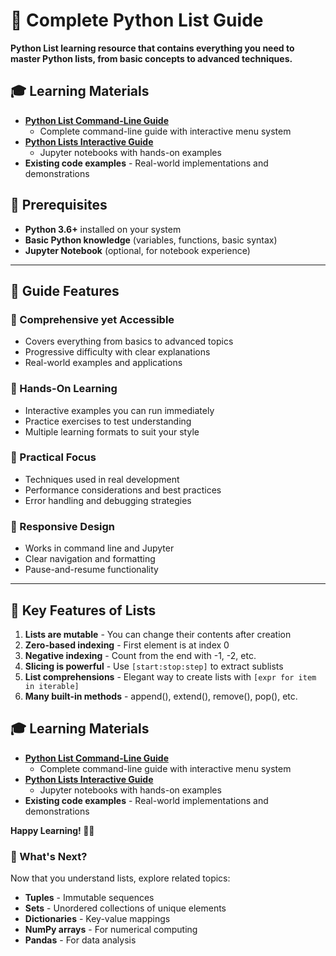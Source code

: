 # 🐍 Complete Python List Guide
**Python List learning resource that contains everything you need to master Python lists, from basic concepts to advanced techniques.**


## 🎓 Learning Materials

- **[Python List Command-Line Guide](./CommandLine/PYTHON_LISTS_COMMAND_LINE_GUIDE.md)**
    - Complete command-line guide with interactive menu system
- **[Python Lists Interactive Guide](./Notebooks/PYTHON_LIST_INTERACTIVE_NOTEBOOK_GUIDE.md)**
    - Jupyter notebooks with hands-on examples
- **Existing code examples** - Real-world implementations and demonstrations

## 🔧 Prerequisites

- **Python 3.6+** installed on your system
- **Basic Python knowledge** (variables, functions, basic syntax)
- **Jupyter Notebook** (optional, for notebook experience)
-------


## 🌟 Guide Features

### 🎯 Comprehensive yet Accessible
- Covers everything from basics to advanced topics
- Progressive difficulty with clear explanations
- Real-world examples and applications

### 🔧 Hands-On Learning
- Interactive examples you can run immediately
- Practice exercises to test understanding
- Multiple learning formats to suit your style

### 🚀 Practical Focus
- Techniques used in real development
- Performance considerations and best practices
- Error handling and debugging strategies

### 📱 Responsive Design
- Works in command line and Jupyter
- Clear navigation and formatting
- Pause-and-resume functionality
------

## 🔑 Key Features of Lists

1. **Lists are mutable** - You can change their contents after creation
2. **Zero-based indexing** - First element is at index 0
3. **Negative indexing** - Count from the end with -1, -2, etc.
4. **Slicing is powerful** - Use `[start:stop:step]` to extract sublists
5. **List comprehensions** - Elegant way to create lists with `[expr for item in iterable]`
6. **Many built-in methods** - append(), extend(), remove(), pop(), etc.

## 🎓 Learning Materials

- **[Python List Command-Line Guide](./CommandLine/PYTHON_LISTS_COMMAND_LINE_GUIDE.md)**
    - Complete command-line guide with interactive menu system
- **[Python Lists Interactive Guide](./Notebooks/PYTHON_LIST_INTERACTIVE_NOTEBOOK_GUIDE.md)**
    - Jupyter notebooks with hands-on examples
- **Existing code examples** - Real-world implementations and demonstrations

**Happy Learning! 🐍✨**


### 📖 What's Next?

Now that you understand lists, explore related topics:
- **Tuples** - Immutable sequences
- **Sets** - Unordered collections of unique elements  
- **Dictionaries** - Key-value mappings
- **NumPy arrays** - For numerical computing
- **Pandas** - For data analysis

<!-- ### 📊 Python Data Structures Comparison

| Data Structure | Ordered | Mutable | Duplicates | Indexed | Use Case |
|----------------|---------|---------|------------|---------|----------|
| **List** | ✅ | ✅ | ✅ | Numeric | General sequences |
| **Tuple** | ✅ | ❌ | ✅ | Numeric | Fixed collections |
| **Set** | ❌ | ✅ | ❌ | ❌ | Unique items |
| **Dict** | ✅* | ✅ | ❌ (keys) | Keys | Key-value pairs |
| **String** | ✅ | ❌ | ✅ | Numeric | Text data |

*Ordered as of Python 3.7+

**Quick Guide:**
- **Lists**: When you need an ordered, changeable collection
- **Tuples**: When you need an ordered, unchangeable collection  
- **Sets**: When you need unique elements and set operations
- **Dictionaries**: When you need to map keys to values -->




<!-- 

## Built-in Functions
- **['zip()'](./zip_func.py)**
    - used to combine multiple iterable objects into a single iterable of tuples
- **[`enumerate()`](./functions/enumerate_func.py)**
    - creates pairs of index and value from an iterable


## Custom Functions

### Robust data processing functions that intelligently handles both single and multiple category list structures
- [`simple_processor()`](./processListStructure/README.md)
    - uses `emumerate()` function
- [`compact_processor()](./processListStructure/compactProcessor.py)
    - uses `zip()` function 

### Option 3: Explore Individual Examples

Browse the existing code files to see specific implementations:
- [`functions/`](./functions/) - Built-in function examples
- [`techniquesFeatures/`](./techniquesFeatures/) - Advanced techniques
- [`processListStructure/`](./processListStructure/) - Data processing examples 

## 🔧 Features of This Guide

#### ✅ Comprehensive Coverage
- **List Creation** - All methods to create and initialize lists
- **Element Access** - Indexing, negative indexing, and slicing
- **List Operations** - Adding, removing, and modifying elements
- **Built-in Methods** - Complete coverage of list methods
- **Iteration Techniques** - Multiple ways to loop through lists
- **List Comprehensions** - Powerful one-liner list creation
- **Nested Lists** - Working with multi-dimensional data
- **Performance Tips** - Optimization and best practices
- **Real-World Examples** - Practical applications

#### ✅ Interactive Learning
- **Hands-on Examples** - Run code and see results immediately
- **Practice Exercises** - Test your understanding
- **Progressive Difficulty** - Build skills step by step
- **Multiple Formats** - Choose your preferred learning style

#### ✅ Responsive Design
- **Menu-driven Navigation** - Easy to explore specific topics
- **Clear Output** - Well-formatted demonstrations
- **Error Handling** - Learn from mistakes safely
- **Progress Tracking** - Pause and resume learning


<!-- ## 🔑 Key Features of Lists

1. **Lists are mutable** - You can change their contents after creation
2. **Zero-based indexing** - First element is at index 0
3. **Negative indexing** - Count from the end with -1, -2, etc.
4. **Slicing is powerful** - Use `[start:stop:step]` to extract sublists
5. **List comprehensions** - Elegant way to create lists with `[expr for item in iterable]`
6. **Many built-in methods** - append(), extend(), remove(), pop(), etc. 


## 🏆 What You'll Achieve

After completing this guide, you'll be able to:

✅ **Create lists** using multiple methods and techniques  
✅ **Manipulate data** efficiently with list operations  
✅ **Write clean code** using list comprehensions  
✅ **Handle complex data** with nested lists  
✅ **Optimize performance** with best practices  
✅ **Build real applications** using lists effectively  
✅ **Debug confidently** with error handling knowledge  
✅ **Apply advanced techniques** like tuple unpacking  

## 🎮 Interactive Features

### Command-Line Guide Features
- **Menu System** - Navigate to any section instantly
- **Progress Tracking** - Pause and resume learning
- **Error Handling** - Safe learning environment
- **Output Formatting** - Clear, readable results

### Jupyter Notebook Features
- **Cell-by-cell Execution** - Run code step by step
- **Editable Examples** - Modify and experiment
- **Rich Documentation** - Markdown explanations
- **Persistent Results** - Save your work




-->

















